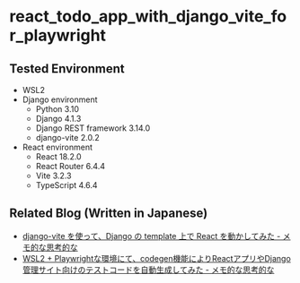 # react_todo_app_with_django_vite_for_playwright

## Tested Environment

- WSL2
- Django environment
  - Python 3.10
  - Django 4.1.3
  - Django REST framework 3.14.0
  - django-vite 2.0.2
- React environment
  - React 18.2.0
  - React Router 6.4.4
  - Vite 3.2.3
  - TypeScript 4.6.4

## Related Blog (Written in Japanese)

- [django-vite を使って、Django の template 上で React を動かしてみた - メモ的な思考的な](https://thinkami.hatenablog.com/entry/2022/12/06/232643)
- [WSL2 + Playwrightな環境にて、codegen機能によりReactアプリやDjango管理サイト向けのテストコードを自動生成してみた - メモ的な思考的な](https://thinkami.hatenablog.com/entry/2023/01/02/221830)